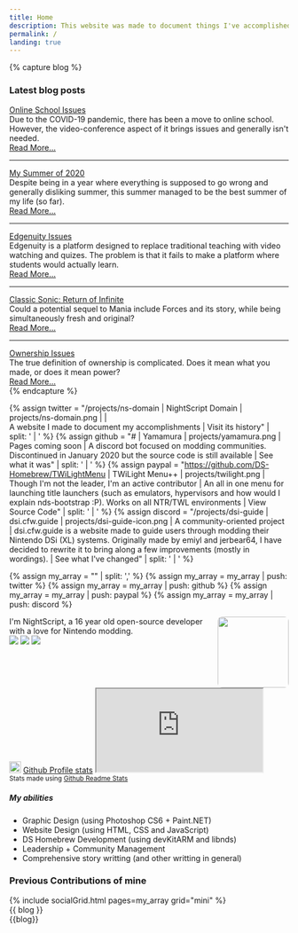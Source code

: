 ```yaml
---
title: Home
description: This website was made to document things I've accomplished over the years. Maybe you'll find something interesting here?
permalink: /
landing: true
---
```


{% capture blog %}
<div class="card mb-2">
	<div class="card-body">
		<h3 noAnchor class="card-title">Latest blog posts</h3>
		<div class="card-text">
			<div>
				<a class="h5" href="/blog/online-school-issues">Online School Issues</a>
				<div class="mb-0">Due to the COVID-19 pandemic, there has been a move to online school. However, the video-conference aspect of it brings issues and generally isn't needed.</div>
				<a href="/blog/online-school-issues" style="text-align: right;">Read More...</a>
			</div>
			<hr>
			<div>
				<a class="h5" href="/blog/summer-2020">My Summer of 2020</a>
				<div class="mb-0">Despite being in a year where everything is supposed to go wrong and generally disliking summer, this summer managed to be the best summer of my life (so far).</div>
				<a href="/blog/summer-2020" style="text-align: right;">Read More...</a>
			</div>
			<hr>
			<div>
				<a class="h5" href="/blog/edgenuity-issues">Edgenuity Issues</a>
				<div class="mb-0">Edgenuity is a platform designed to replace traditional teaching with video watching and quizes. The problem is that it fails to make a platform where students would actually learn.</div>
				<a href="/blog/edgenuity-issues" style="text-align: right;">Read More...</a>
			</div>
			<hr>
			<div>
				<a class="h5" href="/blog/sonic-return-of-infinite">Classic Sonic: Return of Infinite</a>
				<div class="mb-0">Could a potential sequel to Mania include Forces and its story, while being simultaneously fresh and original?</div>
				<a href="/blog/sonic-return-of-infinite" style="text-align: right;">Read More...</a>
			</div>
			<hr>
			<div>
				<a class="h5" href="/blog/ownership-issues">Ownership Issues</a>
				<div class="mb-0">The true definition of ownership is complicated. Does it mean what you made, or does it mean power?</div>
				<a href="/blog/ownership-issues" style="text-align: right;">Read More...</a>
			</div>
		</div>
	</div>
</div>
{% endcapture %}

{% assign twitter = "/projects/ns-domain | NightScript Domain | projects/ns-domain.png |  | <br>A website I made to document my accomplishments | Visit its history" | split: ' | ' %}
{% assign github = "# | Yamamura | projects/yamamura.png | Pages coming soon | A discord bot focused on modding communities. Discontinued in January 2020 but the source code is still available | See what it was" | split: ' | ' %}
{% assign paypal = "https://github.com/DS-Homebrew/TWiLightMenu | TWiLight Menu++ | projects/twilight.png | Though I'm not the leader, I'm an active contributor | An all in one menu for launching title launchers (such as emulators, hypervisors and how would I explain nds-bootstrap :P). Works on all NTR/TWL environments | View Source Code" | split: ' | ' %}
{% assign discord = "/projects/dsi-guide | dsi.cfw.guide | projects/dsi-guide-icon.png | A community-oriented project | dsi.cfw.guide is a website made to guide users through modding their Nintendo DSi (XL) systems. Originally made by emiyl and jerbear64, I have decided to rewrite it to bring along a few improvements (mostly in wordings). | See what I've changed" | split: ' | ' %}

{% assign my_array = "" | split: ',' %}
{% assign my_array = my_array | push: twitter %}
{% assign my_array = my_array | push: github %}
{% assign my_array = my_array | push: paypal %}
{% assign my_array = my_array | push: discord %}

<div class="row">
	<div class="col-md-525 col-lg-4 mb-3">
		<div style="min-height: 8rem;" class="mb-3">
			<img src="/assets/images/avatar.png" style="float:right; height: 8rem; line-height:1; border-radius: .5rem;" class="ml-2">
			I'm NightScript, a 16 year old open-source developer with a love for Nintendo modding.
			<div class="row text-center mt-3" id="contactMeButtons">
				<a class="col nstooltip" data-tooltip="Donate on PayPal" href="https://paypal.me/maorninja"><img src="/assets/images/icons/paypal.svg"></a>
				<a class="col nstooltip" data-tooltip="Join my Discord Server" href="https://discord.gg/vbYZCRZ"><img src="/assets/images/icons/discord.svg"></a>
				<a class="col nstooltip" data-tooltip="Follow me on Twitter" href="https://twitter.com/NightScript"><img src="/assets/images/icons/twitter.svg"></a>
			</div>
		</div>
		<div class="card mb-3">
			<div class="card-body">
				<a class="h5 card-title card-header-icon" href="https://github.com/NightYoshi370" style="text-decoration: none;"><img src="/assets/images/icons/github.svg" style="height: 1.5em;"> <u>Github Profile stats</u></a>
				<noscript class="gitStats">
					<iframe src="https://gist.github.com/NightYoshi370/9430c9b83c3b5482295115982c843520.pibb"></iframe>
				</noscript>
				<!-- <img src="https://github-readme-stats.vercel.app/api?username=NightYoshi370&hide_title=true&hide_border=true&theme=algolia&show_icons=true&bg_color=00000000" style="width: 100%; filter: drop-shadow(0px 2.5px 1px var(--shadow-color))">
					<img src="https://github-readme-stats.vercel.app/api/top-langs?username=NightYoshi370&hide_border=true&theme=algolia&layout=compact&bg_color=00000000" style="width: 100%; filter: drop-shadow(0px 2.5px 1px var(--shadow-color))"> -->
			</div>
			<div class="card-footer"><small class="text-muted">Stats made using <a href="https://github.com/anuraghazra/github-readme-stats">Github Readme Stats</a></small></div>
		</div>
		<div class="card mb-2">
			<div class="card-body">
				<h5 noAnchor class="card-title">My abilities</h5>
				<ul class="card-text">
					<li>Graphic Design (using Photoshop CS6 + Paint.NET)</li>
					<li>Website Design (using HTML, CSS and JavaScript)</li>
					<li>DS Homebrew Development (using devKitARM and libnds)</li>
					<li>Leadership + Community Management</li>
					<li>Comprehensive story writting (and other writting in general)</li>
				</ul>
			</div>
		</div>
	</div>
	<div class="col-md-675 col-lg-8">
		<h3 noAnchor class="card-title">Previous Contributions of mine</h3>
		{% include socialGrid.html pages=my_array grid="mini" %}
		<div class="d-none d-lg-block">{{ blog }}</div>
	</div>
</div>
<div class="d-lg-none">{{blog}}</div>